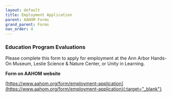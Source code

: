 ```yaml
---
layout: default
title: Employment Application
parent: AAHOM Forms
grand_parent: Forms
nav_order: 4
---
```


### Education Program Evaluations


Please complete this form to apply for employment at the Ann Arbor Hands-On Museum, Leslie Science & Nature Center, or Unity in Learning.

**Form on AAHOM website**

[https://www.aahom.org/form/employment-application](https://www.aahom.org/form/employment-application){:target="_blank"}
